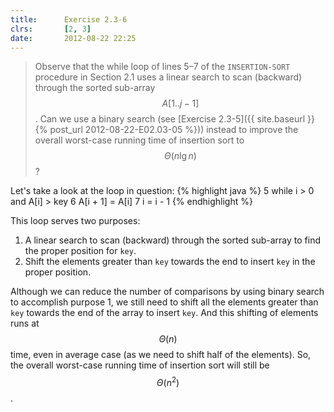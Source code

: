 ```yaml
---
title:      Exercise 2.3-6
clrs:       [2, 3]
date:       2012-08-22 22:25
---
```


>Observe that the while loop of lines 5–7 of the `INSERTION-SORT` procedure in Section 2.1 uses a linear search to scan (backward) through the sorted sub-array $$A[1 . . j − 1]$$. Can we use a binary search (see [Exercise 2.3-5]({{ site.baseurl }}{% post_url 2012-08-22-E02.03-05 %})) instead to improve the overall worst-case running time of insertion sort to $$\Theta(n \lg n)$$?

Let's take a look at the loop in question:
{% highlight java  %}
5 while i > 0 and A[i] > key
6     A[i + 1] = A[i]
7     i = i - 1
{% endhighlight %}

This loop serves two purposes:

1. A linear search to scan (backward) through the sorted sub-array to find the proper position for `key`.
2. Shift the elements greater than `key` towards the end to insert `key` in the proper position.

Although we can reduce the number of comparisons by using binary search to accomplish purpose 1, we still need to shift all the elements greater than `key` towards the end of the array to insert `key`. And this shifting of elements runs at $$\Theta(n)$$ time, even in average case (as we need to shift half of the elements). So, the overall worst-case running time of insertion sort will still be $$\Theta(n^2)$$.